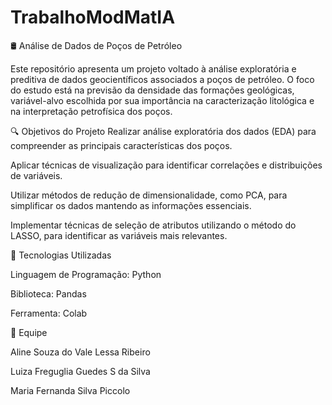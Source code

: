 # TrabalhoModMatIA

🛢️ Análise de Dados de Poços de Petróleo

Este repositório apresenta um projeto voltado à análise exploratória e preditiva de dados geocientíficos associados a poços de petróleo. O foco do estudo está na previsão da densidade das formações geológicas, variável-alvo escolhida por sua importância na caracterização litológica e na interpretação petrofísica dos poços.

🔍 Objetivos do Projeto
Realizar análise exploratória dos dados (EDA) para compreender as principais características dos poços.

Aplicar técnicas de visualização para identificar correlações e distribuições de variáveis.

Utilizar métodos de redução de dimensionalidade, como PCA, para simplificar os dados mantendo as informações essenciais.

Implementar técnicas de seleção de atributos utilizando o método do LASSO, para identificar as variáveis mais relevantes.

🧰 Tecnologias Utilizadas

Linguagem de Programação: Python

Biblioteca: Pandas

Ferramenta: Colab 

👥 Equipe

Aline Souza do Vale Lessa Ribeiro

Luiza Freguglia Guedes S da Silva

Maria Fernanda Silva Piccolo
